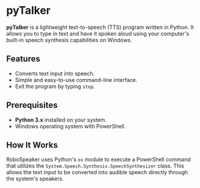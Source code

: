 # pyTalker

**pyTalker** is a lightweight text-to-speech (TTS) program written in Python. It allows you to type in text and have it spoken aloud using your computer's built-in speech synthesis capabilities on Windows.

## Features

- Converts text input into speech.
- Simple and easy-to-use command-line interface.
- Exit the program by typing `stop`.

## Prerequisites

- **Python 3.x** installed on your system.
- Windows operating system with PowerShell.


## How It Works

RoboSpeaker uses Python's `os` module to execute a PowerShell command that utilizes the `System.Speech.Synthesis.SpeechSynthesizer` class. This allows the text input to be converted into audible speech directly through the system's speakers.


